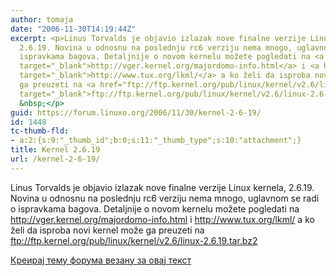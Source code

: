 ```yaml
---
author: tomaja
date: "2006-11-30T14:19:44Z"
excerpt: <p>Linus Torvalds je objavio izlazak nove finalne verzije Linux kernela,
  2.6.19. Novina u odnosnu na poslednju rc6 verziju nema mnogo, uglavnom se radi o
  ispravkama bagova. Detaljnije o novom kernelu možete pogledati na <a href="http://vger.kernel.org/majordomo-info.html"
  target="_blank">http://vger.kernel.org/majordomo-info.html</a> i <a href="http://www.tux.org/lkml/"
  target="_blank">http://www.tux.org/lkml/</a> a ko želi da isproba novi kernel može
  ga preuzeti na <a href="ftp://ftp.kernel.org/pub/linux/kernel/v2.6/linux-2.6.19.tar.bz2"
  target="_blank">ftp://ftp.kernel.org/pub/linux/kernel/v2.6/linux-2.6.19.tar.bz2</a>
  &nbsp;</p>
guid: https://forum.linuxo.org/2006/11/30/kernel-2-6-19/
id: 1448
tc-thumb-fld:
- a:2:{s:9:"_thumb_id";b:0;s:11:"_thumb_type";s:10:"attachment";}
title: Kernel 2.6.19
url: /kernel-2-6-19/
---
```

Linus Torvalds je objavio izlazak nove finalne verzije Linux kernela, 2.6.19. Novina u odnosnu na poslednju rc6 verziju nema mnogo, uglavnom se radi o ispravkama bagova. Detaljnije o novom kernelu možete pogledati na <a href="http://vger.kernel.org/majordomo-info.html" target="_blank">http://vger.kernel.org/majordomo-info.html</a> i <a href="http://www.tux.org/lkml/" target="_blank">http://www.tux.org/lkml/</a> a ko želi da isproba novi kernel može ga preuzeti na <a href="ftp://ftp.kernel.org/pub/linux/kernel/v2.6/linux-2.6.19.tar.bz2" target="_blank">ftp://ftp.kernel.org/pub/linux/kernel/v2.6/linux-2.6.19.tar.bz2</a> &nbsp;

<!--break-->

[Креирај тему форума везану за овај текст](https://linuxo.org/nova-tema-na-forumu/?se_pid=1448)